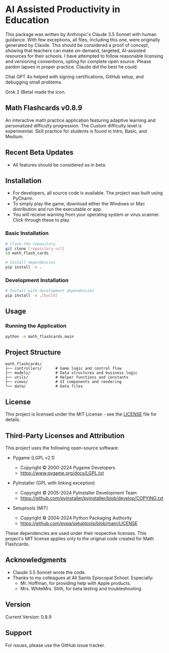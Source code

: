 # AI Assisted Productivity in Education

This package was written by Anthropic's Claude 3.5 Sonnet with human guidance. With few exceptions, all files, including this one, were originally generated by Claude. This should be considered a proof of concept, showing that teachers can make on-demand, targeted, AI-assisted resources for their schools. I have attempted to follow reasonable licensing and versioning conventions, opting for complete open source. Please pardon lapses in proper practice. Claude did the best he could.

Chat GPT 4o helped with signing certifications, GitHub setup, and debugging small problems.

Grok 2 (Beta) made the icon.

## Math Flashcards v0.8.9

An interactive math practice application featuring adaptive learning and personalized difficulty progression. The Custom difficulty level is experimental. Skill practice for students is found in Intro, Basic, and Medium.

## Recent Beta Updates
- All features should be considered as in beta.
 
## Installation

- For developers, all source code is available. The project was built using PyCharm.
- To simply play the game, download either the Windows or Mac distribution and run the executable or app.
- You will receive warning from your operating system or virus scanner. Click through these to play.

### Basic Installation
```bash
# Clone the repository
git clone [repository-url]
cd math_flash_cards

# Install dependencies
pip install -e .
```

### Development Installation
```bash
# Install with development dependencies
pip install -e .[build]
```

## Usage

### Running the Application
```bash
python -m math_flashcards.main
```

## Project Structure

```
math_flashcards/
├── controllers/      # Game logic and control flow
├── models/           # Data structures and business logic
├── utils/            # Helper functions and constants
├── views/            # UI components and rendering
└── data/             # Data files
```
## License

This project is licensed under the MIT License - see the [LICENSE](LICENSE) file for details.

## Third-Party Licenses and Attribution

This project uses the following open-source software:

- Pygame (LGPL v2.1)
  - Copyright © 2000-2024 Pygame Developers
  - https://www.pygame.org/docs/LGPL.txt

- PyInstaller (GPL with linking exception)
  - Copyright © 2005-2024 PyInstaller Development Team
  - https://github.com/pyinstaller/pyinstaller/blob/develop/COPYING.txt

- Setuptools (MIT)
  - Copyright © 2004-2024 Python Packaging Authority
  - https://github.com/pypa/setuptools/blob/main/LICENSE

These dependencies are used under their respective licenses. This project's MIT license applies only to the original code created for Math Flashcards.

## Acknowledgments

- Claude 3.5 Sonnet wrote the code.
- Thanks to my colleagues at All Saints Episcopal School. Especially:
  * Mr. Hoffman, for providing help with Apple products.
  * Mrs. WhiteMrs. Stith, for beta testing and troubleshooting.

## Version

Current Version: 0.8.9


## Support

For issues, please use the GitHub issue tracker.
